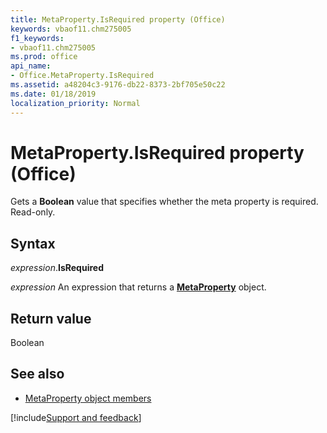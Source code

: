 ```yaml
---
title: MetaProperty.IsRequired property (Office)
keywords: vbaof11.chm275005
f1_keywords:
- vbaof11.chm275005
ms.prod: office
api_name:
- Office.MetaProperty.IsRequired
ms.assetid: a48204c3-9176-db22-8373-2bf705e50c22
ms.date: 01/18/2019
localization_priority: Normal
---
```



# MetaProperty.IsRequired property (Office)

Gets a **Boolean** value that specifies whether the meta property is required. Read-only.


## Syntax

_expression_.**IsRequired**

_expression_ An expression that returns a **[MetaProperty](Office.MetaProperty.md)** object.


## Return value

Boolean


## See also

- [MetaProperty object members](overview/Library-Reference/metaproperty-members-office.md)




[!include[Support and feedback](~/includes/feedback-boilerplate.md)]